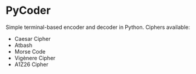 # PyCoder

Simple terminal-based encoder and decoder in Python. Ciphers available:
- Caesar Cipher
- Atbash
- Morse Code
- Vigènere Cipher
- A1Z26 Cipher

